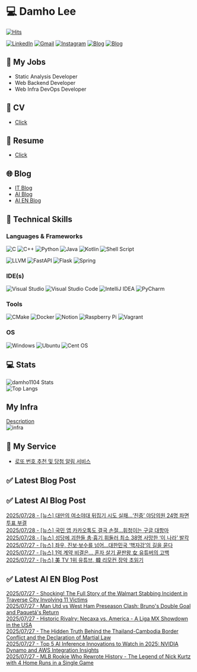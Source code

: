 
# 💻 Damho Lee

[![Hits](https://hits.seeyoufarm.com/api/count/incr/badge.svg?url=https%3A%2F%2Fgithub.com%2Fdamho1104&count_bg=%233D9CC8&title_bg=%23555555&icon=&icon_color=%23E7E7E7&title=hits&edge_flat=false)](https://hits.seeyoufarm.com)  

[![LinkedIn](https://img.shields.io/badge/Linkedin-%230077B5.svg?style=flat&logo=linkedin&logoColor=white)](https://www.linkedin.com/in/damho1104/)
[![Gmail](https://img.shields.io/badge/Gmail-D14836?style=flat&logo=gmail&logoColor=white)](mailto:damho1104@gmail.com)
[![Instagram](https://img.shields.io/badge/Instargram-%23E4405F.svg?style=flat&logo=Instagram&logoColor=white)](https://www.instagram.com/damho1104/)
[![Blog](https://img.shields.io/badge/Blog-%23000000.svg?style=flat&logo=Tistory&logoColor=white)](https://dmomo.co.kr/)
[![Blog](https://img.shields.io/badge/Blog-%23000000.svg?style=flat&logo=WordPress&logoColor=white)](https://blog.ai.dmomo.co.kr/)

## 📃 My Jobs
- Static Analysis Developer
- Web Backend Developer
- Web Infra DevOps Developer

## 📰 CV
- [Click](https://resume.dmomo.net/damho.lee/resume)  

## 📘 Resume
- [Click](https://damho1104.notion.site/8af3191b9815406d95708d9a0cea5a9e)  

## 🌐 Blog
- [IT Blog](https://dmomo.co.kr/)
- [AI Blog](https://blog.ai.dmomo.co.kr/)
- [AI EN Blog](https://ai.trend.dmomo.co.kr/)

## 💪 Technical Skills
### Languages & Frameworks
![C](https://img.shields.io/badge/c-%2300599C.svg?style=flat&logo=c&logoColor=white)
![C++](https://img.shields.io/badge/c++-%2300599C.svg?style=flat&logo=c%2B%2B&logoColor=white)
![Python](https://img.shields.io/badge/Python-3776AB.svg?&style=flat&logo=Python&logoColor=white)
![Java](https://img.shields.io/badge/java-%23ED8B00.svg?style=flat&logo=openjdk&logoColor=white)
![Kotlin](https://img.shields.io/badge/Kotlin-%237F52FF.svg?style=flat&logo=Kotlin&logoColor=white)
![Shell Script](https://img.shields.io/badge/Shell_script-%23121011.svg?style=flat&logo=gnu-bash&logoColor=white)  
  
![LLVM](https://img.shields.io/badge/LLVM/Clang-000B1D.svg?&style=flat&logo=LLVM&logoColor=white)
![FastAPI](https://img.shields.io/badge/FastAPI-005571?style=flat&logo=fastapi)
![Flask](https://img.shields.io/badge/Flask-%23000.svg?style=flat&logo=flask&logoColor=white)
![Spring](https://img.shields.io/badge/Springboot-%236DB33F.svg?style=flat&logo=spring&logoColor=white)
  
  
### IDE(s)
![Visual Studio](https://img.shields.io/badge/Visual%20Studio-5C2D91.svg?style=flat&logo=visual-studio&logoColor=white) 
![Visual Studio Code](https://img.shields.io/badge/Visual%20Studio%20Code-0078d7.svg?style=flat&logo=visual-studio-code&logoColor=white)
![IntelliJ IDEA](https://img.shields.io/badge/IntelliJIDEA-000000.svg?style=flat&logo=intellij-idea&logoColor=white) 
![PyCharm](https://img.shields.io/badge/PyCharm-143?style=flat&logo=pycharm&logoColor=black&color=black&labelColor=green) 


### Tools
![CMake](https://img.shields.io/badge/CMake-%23008FBA.svg?style=flat&logo=cmake&logoColor=white)
![Docker](https://img.shields.io/badge/docker-%230db7ed.svg?style=flat&logo=docker&logoColor=white)
![Notion](https://img.shields.io/badge/Notion-%23000000.svg?style=flat&logo=notion&logoColor=white)
![Raspberry Pi](https://img.shields.io/badge/-RaspberryPi-C51A4A?style=flat&logo=Raspberry-Pi)
![Vagrant](https://img.shields.io/badge/Vagrant-%231563FF.svg?style=flat&logo=vagrant&logoColor=white)


### OS
![Windows](https://img.shields.io/badge/Windows-0078D6?style=flat&logo=windows&logoColor=white)
![Ubuntu](https://img.shields.io/badge/Ubuntu-E95420?style=flat&logo=ubuntu&logoColor=white)
![Cent OS](https://img.shields.io/badge/Cent%20OS-002260?style=flat&logo=centos&logoColor=F0F0F0)


## :computer: Stats
![damho1104 Stats](https://github-readme-stats.vercel.app/api?username=damho1104&hide=issues&show_icons=true&show=prs_merged,prs_merged_percentage&theme=chartreuse-dark)  
![Top Langs](https://github-readme-stats.vercel.app/api/top-langs/?username=damho1104&layout=compact&theme=chartreuse-dark)


## My Infra
[Description](https://dmomo.co.kr/444)  
![infra](https://nextcloud.dmomo.net/apps/files_sharing/publicpreview/EtWDB9RaEXyf4FT?file=/&fileId=142416&x=6016&y=3384&a=true&etag=eee0bc0c4308201c786211582fdbc678)  





## 📣 My Service
- [로또 번호 추천 및 당첨 알림 서비스](https://lotto.dmomo.co.kr/)  


## ✅ Latest Blog Post


## ✅ Latest AI Blog Post
[2025/07/28 - [뉴스] 대만의 여소야대 뒤집기 시도 실패…‘친중’ 야당의원 24명 파면투표 부결](https://blog.ai.dmomo.co.kr/news/6786) <br/>
[2025/07/28 - [뉴스] 국민 앱 카카오톡도 결국 손절…휘청이는 구글 대항마](https://blog.ai.dmomo.co.kr/news/6783) <br/>
[2025/07/28 - [뉴스] 성당에 괴한들 총·흉기 휘둘러 최소 38명 사망한 ‘이 나라’ 발칵](https://blog.ai.dmomo.co.kr/news/6780) <br/>
[2025/07/27 - [뉴스] 좌우, 진보·보수를 넘어…대한민국 ‘핵자강’의 길을 묻다](https://blog.ai.dmomo.co.kr/news/6777) <br/>
[2025/07/27 - [뉴스] 1억 계약 비결은… 혼자 살기 끝판왕 女 유튜버의 고백](https://blog.ai.dmomo.co.kr/news/6774) <br/>
[2025/07/27 - [뉴스] 美 TV 1위 유튜브, 韓 리모컨 장악 초읽기](https://blog.ai.dmomo.co.kr/news/6771) <br/>

## ✅ Latest AI EN Blog Post
[2025/07/27 - Shocking! The Full Story of the Walmart Stabbing Incident in Traverse City Involving 11 Victims](https://ai.trend.dmomo.co.kr/2025/07/shocking-full-story-of-walmart-stabbing.html) <br/>
[2025/07/27 - Man Utd vs West Ham Preseason Clash: Bruno's Double Goal and Paquetá's Return](https://ai.trend.dmomo.co.kr/2025/07/man-utd-vs-west-ham-preseason-clash.html) <br/>
[2025/07/27 - Historic Rivalry: Necaxa vs. America - A Liga MX Showdown in the USA](https://ai.trend.dmomo.co.kr/2025/07/historic-rivalry-necaxa-vs-america-liga.html) <br/>
[2025/07/27 - The Hidden Truth Behind the Thailand-Cambodia Border Conflict and the Declaration of Martial Law](https://ai.trend.dmomo.co.kr/2025/07/the-hidden-truth-behind-thailand.html) <br/>
[2025/07/27 - Top 5 AI Inference Innovations to Watch in 2025: NVIDIA Dynamo and AWS Integration Insights](https://ai.trend.dmomo.co.kr/2025/07/top-5-ai-inference-innovations-to-watch.html) <br/>
[2025/07/27 - MLB Rookie Who Rewrote History - The Legend of Nick Kurtz with 4 Home Runs in a Single Game](https://ai.trend.dmomo.co.kr/2025/07/mlb-rookie-who-rewrote-history-legend.html) <br/>
